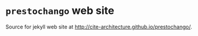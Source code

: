 # `prestochango` web site #

Source for jekyll web site at <http://cite-architecture.github.io/prestochango/>.

